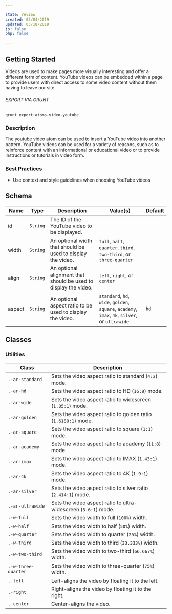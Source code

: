 ```yaml
---

state: review
created: 03/04/2019
updated: 03/18/2019
js: false
php: false

---
```


## Getting Started

Videos are used to make pages more visually interesting and offer a different form of content. YouTube videos can be embedded within a page to provide users with direct access to some video content without them having to leave our site.

###### EXPORT VIA GRUNT

```
grunt export:atoms-video-youtube
```


### Description

The youtube video atom can be used to insert a YouTube video into another pattern. YouTube videos can be used for a variety of reasons, such as to reinforce content with an informational or educational video or to provide instructions or tutorials in video form.


### Best Practices

- Use context and style guidelines when choosing YouTube videos


## Schema

| Name        | Type        | Description                                                           | Value(s)          | Default   |
|-------------|-------------|-----------------------------------------------------------------------|-------------------|-----------|
| id          | `String`    | The ID of the YouTube video to be displayed.                          |                   |           |
| width       | `String`    | An optional width that should be used to display the video.           | `full`, `half`, `quarter`, `third`, `two-third`, or `three-quarter` |   |
| align       | `String`    | An optional alignment that should be used to display the video.       | `left`, `right`, or `center` |   |
| aspect      | `String`    | An optional aspect ratio to be used to display the video.             | `standard`, `hd`, `wide`, `golden`, `square`, `academy`, `imax`, `4k`, `silver`, or `ultrawide` | `hd` |


## Classes

### Utilities

| Class               | Description                                                             |
|---------------------|-------------------------------------------------------------------------|
| `.-ar-standard`     | Sets the video aspect ratio to standard (`4:3`) mode.                   |
| `.-ar-hd`           | Sets the video aspect ratio to HD (`16:9`) mode.                        |
| `.-ar-wide`         | Sets the video aspect ratio to widescreen (`1.85:1`) mode.              |
| `.-ar-golden`       | Sets the video aspect ratio to golden ratio (`1.6180:1`) mode.          |
| `.-ar-square`       | Sets the video aspect ratio to square (`1:1`) mode.                     |
| `.-ar-academy`      | Sets the video aspect ratio to academy (`11:8`) mode.                   |
| `.-ar-imax`         | Sets the video aspect ratio to IMAX (`1.43:1`) mode.                    |
| `.-ar-4k`           | Sets the video aspect ratio to 4K (`1.9:1`) mode.                       |
| `.-ar-silver`       | Sets the video aspect ratio to silver ratio (`2.414:1`) mode.           |
| `.-ar-ultrawide`    | Sets the video aspect ratio to ultra-widescreen (`3.6:1`) mode.         |
| `.-w-full`          | Sets the video width to full (`100%`) width.                            |
| `.-w-half`          | Sets the video width to half (`50%`) width.                             |
| `.-w-quarter`       | Sets the video width to quarter (`25%`) width.                          |
| `.-w-third`         | Sets the video width to third (`33.333%`) width.                        |
| `.-w-two-third`     | Sets the video width to two-third (`66.667%`) width.                    |
| `.-w-three-quarter` | Sets the video width to three-quarter (`75%`) width.                    |
| `.-left`            | Left-aligns the video by floating it to the left.                       |
| `.-right`           | Right-aligns the video by floating it to the right.                     |
| `.-center`          | Center-aligns the video.                                                |
